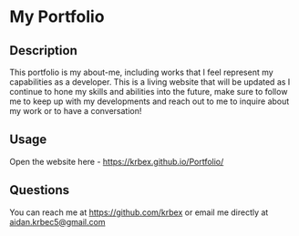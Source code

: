 # My Portfolio

## Description

This portfolio is my about-me, including works that I feel represent my capabilities as a developer. This is a living website that will be updated as I continue to hone my skills and abilities into the future, make sure to follow me to keep up with my developments and reach out to me to inquire about my work or to have a conversation!

## Usage

Open the website here - https://krbex.github.io/Portfolio/

## Questions

You can reach me at https://github.com/krbex or email me directly at aidan.krbec5@gmail.com
